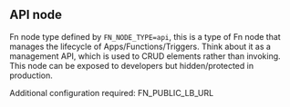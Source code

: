 ## API node

Fn node type defined by `FN_NODE_TYPE=api`, this is a type of Fn node that manages the lifecycle of Apps/Functions/Triggers. Think about it as a management API, which is used to CRUD elements rather than invoking. This node can be exposed to developers but hidden/protected in production.

Additional configuration required: FN_PUBLIC_LB_URL